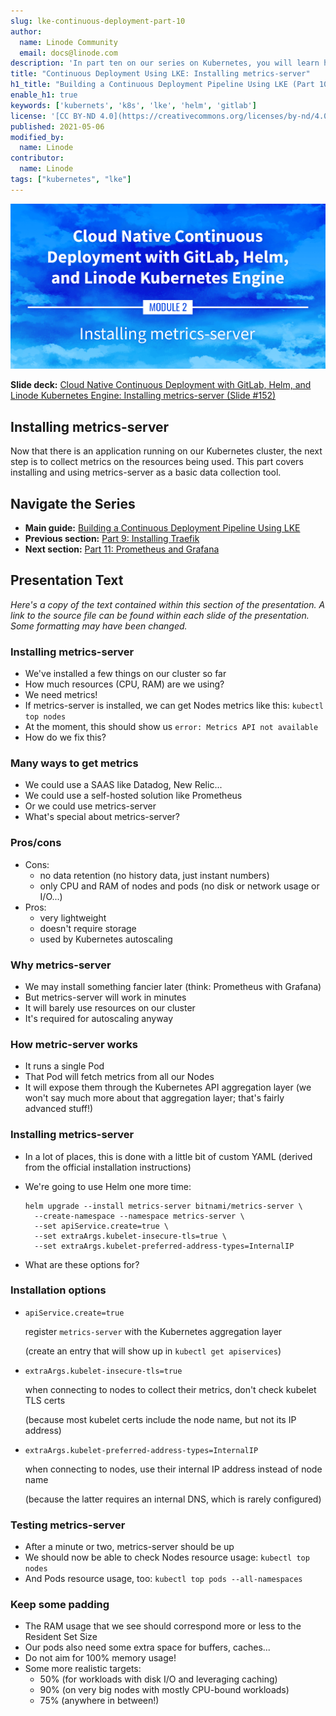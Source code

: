 ```yaml
---
slug: lke-continuous-deployment-part-10
author:
  name: Linode Community
  email: docs@linode.com
description: 'In part ten on our series on Kubernetes, you will learn how to collect metrics on the resources used in your Kubernetes cluster by installing metrics-server.'
title: "Continuous Deployment Using LKE: Installing metrics-server"
h1_title: "Building a Continuous Deployment Pipeline Using LKE (Part 10): Installing metrics-server"
enable_h1: true
keywords: ['kubernets', 'k8s', 'lke', 'helm', 'gitlab']
license: '[CC BY-ND 4.0](https://creativecommons.org/licenses/by-nd/4.0)'
published: 2021-05-06
modified_by:
  name: Linode
contributor:
  name: Linode
tags: ["kubernetes", "lke"]
---
```


![Cloud Native Continuous Deployment with GitLab, Helm, and Linode Kubernetes Engine: Installing metrics-server](cd-presentation-header-10-installing-metrics-server.png "Cloud Native Continuous Deployment with GitLab, Helm, and Linode Kubernetes Engine: Installing metrics-server")

**Slide deck:** [Cloud Native Continuous Deployment with GitLab, Helm, and Linode Kubernetes Engine: Installing metrics-server (Slide #152)](https://2021-03-lke.container.training/#152)

## Installing metrics-server

Now that there is an application running on our Kubernetes cluster, the next step is to collect metrics on the resources being used. This part covers installing and using metrics-server as a basic data collection tool.

## Navigate the Series

- **Main guide:** [Building a Continuous Deployment Pipeline Using LKE](/docs/guides/lke-continuous-deployment-series)
- **Previous section:** [Part 9: Installing Traefik](/docs/guides/lke-continuous-deployment-part-9)
- **Next section:** [Part 11: Prometheus and Grafana](/docs/guides/lke-continuous-deployment-part-11)

## Presentation Text

*Here's a copy of the text contained within this section of the presentation. A link to the source file can be found within each slide of the presentation. Some formatting may have been changed.*

### Installing metrics-server

- We've installed a few things on our cluster so far
- How much resources (CPU, RAM) are we using?
- We need metrics!
- If metrics-server is installed, we can get Nodes metrics like this: `kubectl top nodes`
- At the moment, this should show us `error: Metrics API not available`
- How do we fix this?

### Many ways to get metrics

- We could use a SAAS like Datadog, New Relic...
- We could use a self-hosted solution like Prometheus
- Or we could use metrics-server
- What's special about metrics-server?

### Pros/cons

- Cons:
    - no data retention (no history data, just instant numbers)
    - only CPU and RAM of nodes and pods (no disk or network usage or I/O...)
- Pros:
    - very lightweight
    - doesn't require storage
    - used by Kubernetes autoscaling

### Why metrics-server

- We may install something fancier later (think: Prometheus with Grafana)
- But metrics-server will work in minutes
- It will barely use resources on our cluster
- It's required for autoscaling anyway

### How metric-server works

- It runs a single Pod
- That Pod will fetch metrics from all our Nodes
- It will expose them through the Kubernetes API aggregation layer (we won't say much more about that aggregation layer; that's fairly advanced stuff!)

### Installing metrics-server

- In a lot of places, this is done with a little bit of custom YAML
(derived from the official installation instructions)
- We're going to use Helm one more time:

      helm upgrade --install metrics-server bitnami/metrics-server \
        --create-namespace --namespace metrics-server \
        --set apiService.create=true \
        --set extraArgs.kubelet-insecure-tls=true \
        --set extraArgs.kubelet-preferred-address-types=InternalIP

- What are these options for?

### Installation options

- `apiService.create=true`

    register `metrics-server` with the Kubernetes aggregation layer

    (create an entry that will show up in `kubectl get apiservices`)

- `extraArgs.kubelet-insecure-tls=true`

    when connecting to nodes to collect their metrics, don't check kubelet TLS certs

    (because most kubelet certs include the node name, but not its IP address)

- `extraArgs.kubelet-preferred-address-types=InternalIP`

    when connecting to nodes, use their internal IP address instead of node name

    (because the latter requires an internal DNS, which is rarely configured)

### Testing metrics-server

- After a minute or two, metrics-server should be up
- We should now be able to check Nodes resource usage: `kubectl top nodes`
- And Pods resource usage, too: `kubectl top pods --all-namespaces`

### Keep some padding

- The RAM usage that we see should correspond more or less to the Resident Set Size
- Our pods also need some extra space for buffers, caches...
- Do not aim for 100% memory usage!
- Some more realistic targets:
  - 50% (for workloads with disk I/O and leveraging caching)
  - 90% (on very big nodes with mostly CPU-bound workloads)
  - 75% (anywhere in between!)

